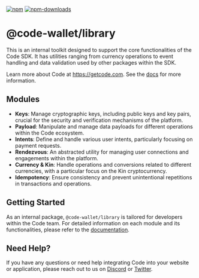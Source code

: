 [![npm][npm-image]][npm-url]
[![npm-downloads][npm-downloads-image]][npm-url]

[npm-downloads-image]: https://img.shields.io/npm/dt/@code-wallet/library.svg?style=flat
[npm-image]: https://img.shields.io/npm/v/@code-wallet/library.svg?style=flat
[npm-url]: https://www.npmjs.com/package/@code-wallet/library.svg

# @code-wallet/library
This is an internal toolkit designed to support the core
functionalities of the Code SDK. It has utilities ranging from currency
operations to event handling and data validation used by other packages within
the SDK.

Learn more about Code at https://getcode.com. See the [docs](https://code-wallet.github.io/code-sdk/docs) for more information.

## Modules
* **Keys**: Manage cryptographic keys, including public keys and key pairs, crucial for the security and verification mechanisms of the platform.
* **Payload**: Manipulate and manage data payloads for different operations within the Code ecosystem.
* **Intents**: Define and handle various user intents, particularly focusing on payment requests.
* **Rendezvous**: An abstracted utility for managing user connections and engagements within the platform.
* **Currency & Kin**: Handle operations and conversions related to different currencies, with a particular focus on the Kin cryptocurrency.
* **Idempotency**: Ensure consistency and prevent unintentional repetitions in transactions and operations.

## Getting Started
As an internal package, `@code-wallet/library` is tailored for developers within
the Code team. For detailed information on each module and its functionalities,
please refer to the [documentation](https://code-wallet.github.io/code-sdk).

## Need Help?
If you have any questions or need help integrating Code into your website or
application, please reach out to us on [Discord](https://discord.gg/T8Tpj8DBFp) or
[Twitter](https://twitter.com/getcode).
